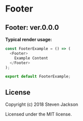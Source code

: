 Footer
================
Footer: ver.0.0.0 
---
**Typical render usage:**

```js
const FooterExample = () => (
  <Footer>
    Example Content
  </Footer>
);

export default FooterExample;
```

## License
Copyright (c) 2018 Steven Jackson

Licensed under the MIT license.
